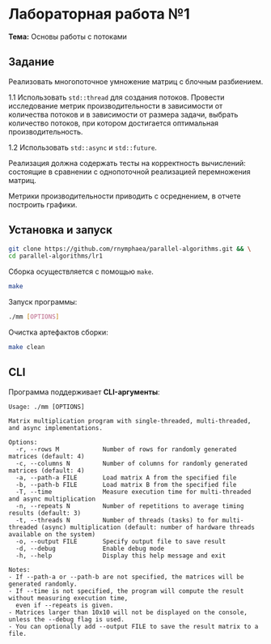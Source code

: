 # Лабораторная работа №1  
**Тема:** Основы работы с потоками  

## Задание
Реализовать многопоточное умножение матриц с блочным разбиением.  

1.1 Использовать `std::thread` для создания потоков. Провести исследование метрик производительности в зависимости от количества потоков и в зависимости от размера задачи, выбрать количество потоков, при котором достигается оптимальная производительность.  

1.2 Использовать `std::async` и `std::future`.  

Реализация должна содержать тесты на корректность вычислений: состоящие в сравнении с однопоточной реализацией перемножения матриц.  

Метрики производительности приводить с осреднением, в отчете построить графики.  

## Установка и запуск
```bash
git clone https://github.com/rnymphaea/parallel-algorithms.git && \
cd parallel-algorithms/lr1
```
Сборка осуществляется с помощью `make`.  

```bash
make
```
Запуск программы:
```bash
./mm [OPTIONS]
```

Очистка артефактов сборки:
```bash
make clean
```

## CLI
Программа поддерживает **CLI-аргументы**:
```
Usage: ./mm [OPTIONS]

Matrix multiplication program with single-threaded, multi-threaded, and async implementations.

Options:
  -r, --rows M            Number of rows for randomly generated matrices (default: 4)
  -c, --columns N         Number of columns for randomly generated matrices (default: 4)
  -a, --path-a FILE       Load matrix A from the specified file
  -b, --path-b FILE       Load matrix B from the specified file
  -T, --time              Measure execution time for multi-threaded and async multiplication
  -n, --repeats N         Number of repetitions to average timing results (default: 3)
  -t, --threads N         Number of threads (tasks) to for multi-threaded (async) multiplication (default: number of hardware threads available on the system)
  -o, --output FILE       Specify output file to save result
  -d, --debug             Enable debug mode
  -h, --help              Display this help message and exit

Notes:
- If --path-a or --path-b are not specified, the matrices will be generated randomly.
- If --time is not specified, the program will compute the result without measuring execution time,
  even if --repeats is given.
- Matrices larger than 10x10 will not be displayed on the console, unless the --debug flag is used.
- You can optionally add --output FILE to save the result matrix to a file.
```
